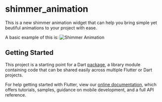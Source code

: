 # shimmer_animation

This is a new shimmer animation widget that can help you bring simple yet beutiful animations to your project with ease.

A basic example of this is:
![Shimmer Animation](https://github.com/maddyb99/shimmer_animation/blob/master/screenshots/shimmer.gif)

## Getting Started

This project is a starting point for a Dart
[package](https://flutter.dev/developing-packages/),
a library module containing code that can be shared easily across
multiple Flutter or Dart projects.

For help getting started with Flutter, view our 
[online documentation](https://flutter.dev/docs), which offers tutorials, 
samples, guidance on mobile development, and a full API reference.
